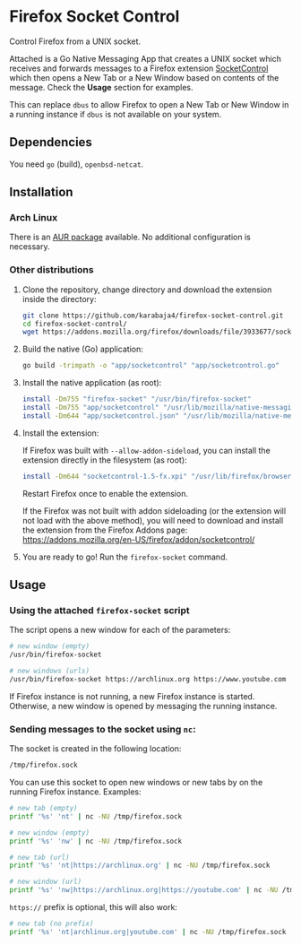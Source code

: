 # Firefox Socket Control

Control Firefox from a UNIX socket.

Attached is a Go Native Messaging App that creates a UNIX socket which receives and forwards messages to a Firefox extension [SocketControl](https://addons.mozilla.org/en-US/firefox/addon/socketcontrol/) which then opens a New Tab or a New Window based on contents of the message. Check the **Usage** section for examples.

This can replace `dbus` to allow Firefox to open a New Tab or New Window in a running instance if `dbus` is not available on your system.

## Dependencies

You need `go` (build), `openbsd-netcat`.

## Installation

### Arch Linux

There is an [AUR package](https://aur.archlinux.org/packages/firefox-socket-control-git) available. No additional configuration is necessary.

### Other distributions

1. Clone the repository, change directory and download the extension inside the directory:
   ```bash
   git clone https://github.com/karabaja4/firefox-socket-control.git
   cd firefox-socket-control/
   wget https://addons.mozilla.org/firefox/downloads/file/3933677/socketcontrol-1.5-fx.xpi
   ```

2. Build the native (Go) application:
   ```bash
   go build -trimpath -o "app/socketcontrol" "app/socketcontrol.go"
   ```

2. Install the native application (as root):
   ```bash
   install -Dm755 "firefox-socket" "/usr/bin/firefox-socket"
   install -Dm755 "app/socketcontrol" "/usr/lib/mozilla/native-messaging-hosts/socketcontrol"
   install -Dm644 "app/socketcontrol.json" "/usr/lib/mozilla/native-messaging-hosts/socketcontrol.json"
   ```

3. Install the extension:

   If Firefox was built with `--allow-addon-sideload`, you can install the extension directly in the filesystem (as root):
   ```bash
   install -Dm644 "socketcontrol-1.5-fx.xpi" "/usr/lib/firefox/browser/extensions/native_control@karabaja4.xpi"
   ```
   Restart Firefox once to enable the extension.
   
   If the Firefox was not built with addon sideloading (or the extension will not load with the above method), you will need to download and install the extension from the Firefox Addons page:
   https://addons.mozilla.org/en-US/firefox/addon/socketcontrol/

4. You are ready to go! Run the `firefox-socket` command.

## Usage

### Using the attached `firefox-socket` script

The script opens a new window for each of the parameters:

```bash
# new window (empty)
/usr/bin/firefox-socket

# new windows (urls)
/usr/bin/firefox-socket https://archlinux.org https://www.youtube.com
```

If Firefox instance is not running, a new Firefox instance is started. Otherwise, a new window is opened by messaging the running instance.

### Sending messages to the socket using `nc`:

The socket is created in the following location:
   ```bash
   /tmp/firefox.sock
   ```
   You can use this socket to open new windows or new tabs by on the running Firefox instance. Examples:
   ```bash
   # new tab (empty)
   printf '%s' 'nt' | nc -NU /tmp/firefox.sock

   # new window (empty)
   printf '%s' 'nw' | nc -NU /tmp/firefox.sock

   # new tab (url)
   printf '%s' 'nt|https://archlinux.org' | nc -NU /tmp/firefox.sock

   # new window (url)
   printf '%s' 'nw|https://archlinux.org|https://youtube.com' | nc -NU /tmp/firefox.sock
   ```
   `https://` prefix is optional, this will also work:

   ```bash
   # new tab (no prefix)
   printf '%s' 'nt|archlinux.org|youtube.com' | nc -NU /tmp/firefox.sock
   ```
